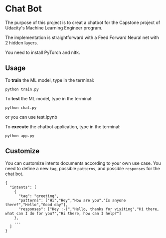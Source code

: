 # Chat Bot
The purpose of this project is to creat a chatbot for the Capstone project of Udacity's Machine Learning Engineer program.

The implementation is straightforward with a Feed Forward Neural net with 2 hidden layers.

You need to install PyTorch and nltk.

## Usage
To **train** the ML model, type in the terminal:
```console
python train.py
```
To **test** the ML model, type in the terminal:
```console
python chat.py
```
or you can use test.ipynb

To **execute** the chatbot application, type in the terminal:
```console
python app.py
```
## Customize
You can customize intents documents according to your own use case. You need to define a new `tag`, possible `patterns`, and possible `responses` for the chat bot. 

```console
{
  "intents": [
    {
      "tag": "greeting",
      "patterns": ["Hi","Hey","How are you","Is anyone there?","Hello","Good day"],
      "responses": ["Hey :-)","Hello, thanks for visiting","Hi there, what can I do for you?","Hi there, how can I help?"]
    },
    ...
  ]
}
```
